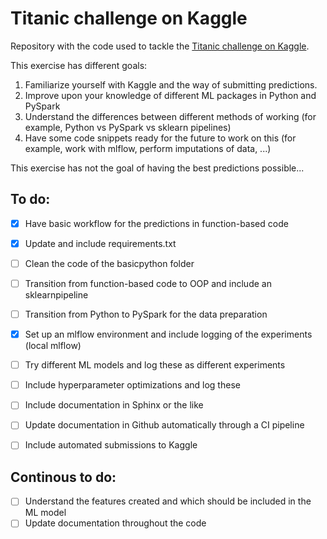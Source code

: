 # Titanic challenge on Kaggle

Repository with the code used to tackle the [Titanic challenge on Kaggle](https://www.kaggle.com/competitions/titanic/overview).

This exercise has different goals:
1. Familiarize yourself with Kaggle and the way of submitting predictions.
2. Improve upon your knowledge of different ML packages in Python and PySpark
3. Understand the differences between different methods of working (for example, Python vs PySpark vs sklearn pipelines)
4. Have some code snippets ready for the future to work on this (for example, work with mlflow, perform imputations of data, ...)

This exercise has not the goal of having the best predictions possible...


## To do:
- [X] Have basic workflow for the predictions in function-based code
- [X] Update and include requirements.txt
- [ ] Clean the code of the basicpython folder
- [ ] Transition from function-based code to OOP and include an sklearnpipeline
- [ ] Transition from Python to PySpark for the data preparation
- [X] Set up an mlflow environment and include logging of the experiments (local mlflow)
- [ ] Try different ML models and log these as different experiments
- [ ] Include hyperparameter optimizations and log these
- [ ] Include documentation in Sphinx or the like
- [ ] Update documentation in Github automatically through a CI pipeline
- [ ] Include automated submissions to Kaggle


## Continous to do:
- [ ] Understand the features created and which should be included in the ML model
- [ ] Update documentation throughout the code